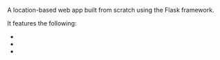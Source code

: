 A location-based web app built from scratch using the Flask framework.

It features the following:

<ul>
    <li><Models, Views, & Controllers</li>
    <li><Web Templates, Forms, & Validations</li>
    <li><API Interaction</li>
</ul>

